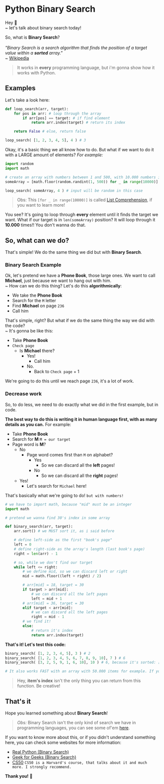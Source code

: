 # Python Binary Search

Hey :wave: <br>
~ let's talk about binary search today! <br>

So, what is **Binary Search**? <br><br>
<em>"Binary Search is a search algorithm that finds the position of a target value within a **sorted** array."</em> <br>
~ [Wikipedia](https://en.wikipedia.org/wiki/Binary_search_algorithm)

> It works in **every** programming language, but i'm gonna show how it works with Python.

## Examples

Let's take a look here:

```python
def loop_search(arr, target):
    for pos in arr: # loop through the array
        if arr[pos] == target: # if find element
            return arr.index(target) # return its index

    return False # else, return false

loop_search( [1, 2, 3, 4, 5], 4 ) # 3
```

Okay, it's a basic thing we all know how to do. But what if we want to do it with a LARGE amount of elements? _For example:_

```python
import random
import math

# create an array with numbers between 1 and 500, with 10.000 numbers in it
someArray = [math.floor(random.randint(1, 500)) for _ in range(10000)]

loop_search( someArray, 4 ) # input will be random in this case
```
> Obs: This `[for _ in range(10000)]` is called [List Comprehension](https://www.programiz.com/python-programming/list-comprehension), if you want to learn more!

You see? It's going to loop through **every** element until it finds the target we want.
What if our target is in `len(someArray)` position? It will loop through it **10.000** times!! You don't wanna do that.

## So, what can we do?

That's simple! We do the same thing we did but with **Binary Search**.

### Binary Search Example

Ok, let's pretend we have a **Phone Book**, those large ones. We want to call **Michael**, just because we want to hang out with him.<br>
~ How can we do this thing? Let's do this **algorithmically**:
 
 * We take the **Phone Book**
 * Search for the `M` letter
 * Find **Michael** on page `236`
 * Call him
 
 That's simple, right? But what if we do the same thing the way we did with the code? <br>
 ~ It's gonna be like this:
 
 * Take **Phone Book**
 * `Check page`
    * Is **Michael** there?
        * Yes!
            * Call him
        * No.
            * Back to `Check page` + 1
            
We're going to do this until we reach page `236`, it's a lot of work.

### Decrease work

So, to do less, we need to do exactly what we did in the first example, but in code. <br>

**The best way to do this is writing it in human language first, with as many details as you can.**
For example:

* Take **Phone Book**
* Search for **M** `M = our target`
* Page word is **M**?
    * No
        * Page word comes first than `M` on alphabet?
            * Yes
                * So we can discard all the **left** pages!
            * No
                * So we can discard all the **right** pages!
    * Yes!
        * Let's search for `Michael` here!

That's basically what we're going to do! `but with numbers!`

```python
# we have to import math, because "mid" must be an integer
import math

# pretend we wanna find 30's index in some array

def binary_search(arr, target):
    arr.sort() # we MUST sort it, as i said before

    # define left-side as the first "book's page"
    left = 0
    # define right-side as the array's length (last book's page)
    right = len(arr) - 1

    # so, while we don't find our target
    while left <= right:
        # we define mid, so we can discard left or right
        mid = math.floor((left + right) / 2)

        # arr[mid] = 18, target = 30
        if target > arr[mid]:
            # we can discard all the left pages
            left = mid + 1
        # arr[mid] = 36, target = 30
        elif target < arr[mid]:
            # we can discard all the left pages
            right = mid - 1
        # we find it!
        else:
            # return it's index
            return arr.index(target)
```

**That's it! Let's test this code:**

```python
binary_search( [1, 2, 3, 4, 5], 3 ) # 2
binary_search( [1, 2, 3, 4, 5, 6, 7, 8, 9, 10], 7 ) # 6
binary_search( [3, 2, 5, 9, 1, 6, 10], 10 ) # 6, because it's sorted: [1, 2, 3, 5, 6, 9, `10`]

# It also works FAST with an array with 50.000 items for example. If you want to find some item index there!
```

> Hey, **item's index** isn't the only thing you can return from this function. Be creative!

## That's it

Hope you learned something about **Binary Search**! <br>
> _Obs:_ Binary Search isn't the only kind of search we have in programming languages, you can see some of'em [here](https://realpython.com/binary-search-python/#understanding-search-algorithms).

If you want to know more about this, or if you didn't understand something here, you can check some websites for more information:

* [Real Python (Binary Search)](https://realpython.com/binary-search-python/#binary-search)
* [Geek for Geeks (Binary Search)](https://www.geeksforgeeks.org/binary-search/)
* [CS50](https://cs50.harvard.edu/x/2020/) `CS50 is a Harvard's course, that talks about it and much more. I strongly recommend.`

**Thank you!** :purple_heart: 
